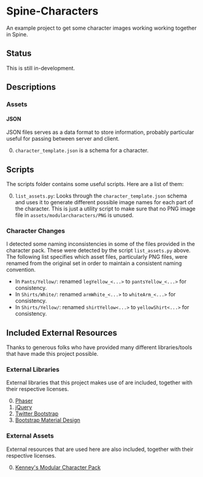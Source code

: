 # Spine-Characters

An example project to get some character images working working
together in Spine.

## Status

This is still in-development.

## Descriptions

### Assets

#### JSON

JSON files serves as a data format to store information, probably particular useful for passing between server and client.

0. `character_template.json` is a schema for a character.

## Scripts

The scripts folder contains some useful scripts. Here are a list of them:

0. `list_assets.py`: Looks through the `character_template.json` schema and uses it to generate different possible image names for each part of the character. This is just a utility script to make sure that no PNG image file in `assets/modularcharacters/PNG` is unused.

### Character Changes

I detected some naming inconsistencies in some of the files provided in the character pack. These were detected by the script `list_assets.py` above. The following list specifies which asset files, particularly PNG files, were renamed from the original set in order to maintain a consistent naming convention.

+ In `Pants/Yellow/`: renamed `legYellow_<...>` to `pantsYellow_<...>` for consistency.
+ In `Shirts/White/`: renamed `armWhite_<...>` to `whiteArm_<...>` for consistency.
+ In `Shirts/Yellow/`: renamed `shirtYellow<...>` to `yellowShirt<...>` for consistency.


## Included  External Resources

Thanks to generous folks who have provided many different libraries/tools that have made this project possible.

### External Libraries

External libraries that this project makes use of are included,
together with their respective licenses. 

0. [Phaser](http://www.phaser.io)
0. [jQuery](http://jquery.com)
0. [Twitter Bootstrap](http://getbootstrap.com)
0. [Bootstrap Material Design](https://fezvrasta.github.io/bootstrap-material-design/bootstrap-elements.html)

### External Assets

External resources that are used here are also included,
together with their respective licenses.

0. [Kenney's Modular Character Pack](http://kenney.nl/assets/modular-characters)
